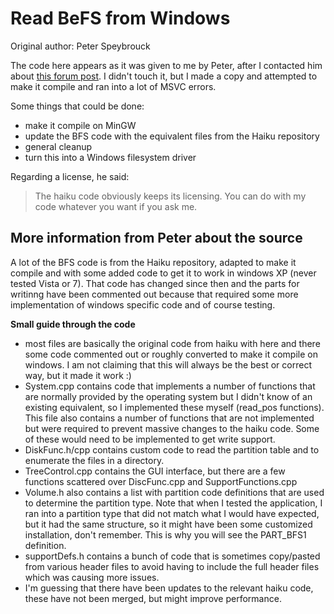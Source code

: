 Read BeFS from Windows
==========================
Original author: Peter Speybrouck

The code here appears as it was given to me by Peter, after I contacted him about [this forum post](https://www.haiku-os.org/community/forum/bfs_access_in_windows). I didn't touch it, but I made a copy and attempted to make it compile and ran into a lot of MSVC errors.

Some things that could be done:
* make it compile on MinGW
* update the BFS code with the equivalent files from the Haiku repository
* general cleanup
* turn this into a Windows filesystem driver

Regarding a license, he said: 
> The haiku code obviously keeps its licensing. You can do with my code whatever you want if you ask me. 

## More information from Peter about the source
A lot of the BFS code is from the Haiku repository, adapted to make it compile and with some added code to get it to work in windows XP (never tested Vista or 7). That code has changed since then and the parts for writinng have been commented out because that required some more implementation of windows specific code and of course testing.

**Small guide through the code**
* most files are basically the original code from haiku with here and there some code commented out or roughly converted to make it compile on windows. I am not claiming that this will always be the best or correct way, but it made it work :)
* System.cpp contains code that implements a number of functions that are normally provided by the operating system but I didn't know of an existing equivalent, so I implemented these myself (read_pos functions). This file also contains a number of functions that are not implemented but were required to prevent massive changes to the  haiku code. Some of these would need to be implemented to get write support.
* DiskFunc.h/cpp contains custom code to read the partition table and to enumerate the files in a directory.
* TreeControl.cpp contains the GUI interface, but there are a few functions scattered over DiscFunc.cpp and SupportFunctions.cpp
* Volume.h also contains a list with partition code definitions that are used to determine the partition type. Note that when I tested the application, I ran into a partition type that did not match what I would have expected, but it had the same structure, so it might have been some customized installation, don't remember. This is why you will see the PART_BFS1 definition.
* supportDefs.h contains a bunch of code that is sometimes copy/pasted from various header files to avoid having to include the full header files which was causing more issues.
* I'm guessing that there have been updates to the relevant haiku code, these have not been merged, but might improve performance.
